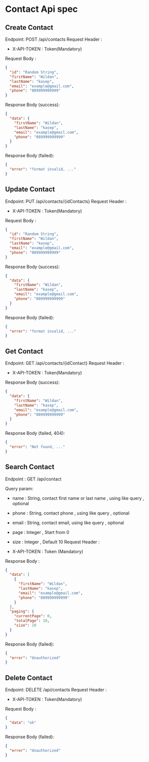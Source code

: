 # Contact Api spec

## Create Contact 
Endpoint: POST /api/contacts
Request Header :

- X-API-TOKEN : Token(Mandatory)

Request Body :

```json
{
  "id": "Random String",
  "firstName": "Wildan",
  "lastName": "kasep",
  "email": "example@gmail.com",
  "phone": "089999999999"
}
```

Response Body (success):

```json
{
  "data": {
    "firstName": "Wildan",
    "lastName": "kasep",
    "email": "example@gmail.com",
    "phone": "089999999999"
  }
}
```

Response Body (failed):

```json
{
  "error": "format invalid, ..."
}
```

## Update Contact

Endpoint: PUT /api/contacts/{idContacts}
Request Header :

- X-API-TOKEN : Token(Mandatory)

Request Body :
```json
{
  "id": "Random String",
  "firstName": "Wildan",
  "lastName": "kasep",
  "email": "example@gmail.com",
  "phone": "089999999999"
}
```


Response Body (success):

```json
{
  "data": {
    "firstName": "Wildan",
    "lastName": "kasep",
    "email": "example@gmail.com",
    "phone": "089999999999"
  }
}
```

Response Body (failed):

```json
{
  "error": "format invalid, ..."
}
```


## Get Contact

Endpoint: GET /api/contacts/{idContact}
Request Header :

- X-API-TOKEN : Token(Mandatory)

Response Body (success):

```json
{
  "data": {
    "firstName": "Wildan",
    "lastName": "kasep",
    "email": "example@gmail.com",
    "phone": "089999999999"
  }
}
```

Response Body (failed, 404):

```json
{
  "error": "Not found, ..."
}
```
## Search Contact
Endpoint : GET /api/contact 

Query param: 
- name : String, contact first name or last name , using like query , optional 
- phone : String, contact phone , using like query , optional
- email : String, contact email, using like query , optional 
- page : Integer , Start from 0
- size : Integer , Default 10
Request Header : 

- X-API-TOKEN : Token (Mandatory)

Response Body :

```json
{
  "data": [
    {
      "firstName": "Wildan",
      "lastName": "kasep",
      "email": "example@gmail.com",
      "phone": "089999999999"
    }
  ],
  "paging": {
    "currentPage": 0,
    "totalPage": 10,
    "size": 10
  }
}
```
Response Body (failed):

```json
{
  "error": "Unauthorized"
}
```

## Delete Contact 

Endpoint: DELETE /api/contacts
Request Header :

- X-API-TOKEN : Token(Mandatory)

Request Body :

```json
{
  "data": "ok"
}
```

Response Body (failed):

```json
{
  "error": "Unauthorized"
}
```

